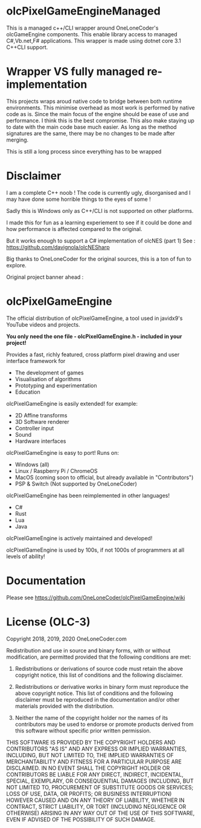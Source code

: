 # olcPixelGameEngineManaged
This is a managed c++/CLI wrapper around OneLoneCoder's olcGameEngine components. This enable library access to managed C#,Vb.net,F# applications.
This wrapper is made using dotnet core 3.1 C++CLI support.

# Wrapper VS fully managed re-implementation
This projects wraps aroud native code to bridge between both runtime environments. This minimise overhead as most work is performed by native code as is.
Since the main focus of the engine should be ease of use and performance. I think this is the best compromise.
This also make staying up to date with the main code base much easier. As long as the method signatures are the same, there may be no changes to be made after merging.

This is still a long process since everything has to be wrapped 

# Disclaimer
I am a complete C++ noob ! 
The code is currently ugly, disorganised and I may have done some horrible things to the eyes of some !

Sadly this is Windows only as C++/CLI is not supported on other platforms.

I made this for fun as a learning experiement to see if it could be done and how performance is affected compared to the original.

But it works enough to support a C# implementation of olcNES (part 1)
See : https://github.com/davignola/olcNESharp

Big thanks to OneLoneCoder for the original sources, this is a ton of fun to explore.

Original project banner ahead :

# olcPixelGameEngine
The official distribution of olcPixelGameEngine, a tool used in javidx9's YouTube videos and projects.

**You only need the one file - olcPixelGameEngine.h - included in your project!**

Provides a fast, richly featured, cross platform pixel drawing and user interface framework for
 * The development of games
 * Visualisation of algorithms
 * Prototyping and experimentation
 * Education

olcPixelGameEngine is easily extended! for example:
 * 2D Affine transforms
 * 3D Software renderer
 * Controller input
 * Sound
 * Hardware interfaces
 
olcPixelGameEngine is easy to port! Runs on:
 * Windows (all)
 * Linux / Raspberry Pi / ChromeOS
 * MacOS (coming soon to official, but already available in "Contributors")
 * PSP & Switch (Not supported by OneLoneCoder)
 
olcPixelGameEngine has been reimplemented in other languages!
 * C#
 * Rust
 * Lua
 * Java
  
olcPixelGameEngine is actively maintained and developed!

olcPixelGameEngine is used by 100s, if not 1000s of programmers at all levels of ability!


# Documentation
Please see https://github.com/OneLoneCoder/olcPixelGameEngine/wiki

# License (OLC-3)

Copyright 2018, 2019, 2020 OneLoneCoder.com

Redistribution and use in source and binary forms, with or without 
modification, are permitted provided that the following conditions 
are met:

1. Redistributions or derivations of source code must retain the above 
   copyright notice, this list of conditions and the following disclaimer.

2. Redistributions or derivative works in binary form must reproduce 
   the above copyright notice. This list of conditions and the following 
   disclaimer must be reproduced in the documentation and/or other 
   materials provided with the distribution.

3. Neither the name of the copyright holder nor the names of its 
   contributors may be used to endorse or promote products derived 
   from this software without specific prior written permission.
    
THIS SOFTWARE IS PROVIDED BY THE COPYRIGHT HOLDERS AND CONTRIBUTORS 
"AS IS" AND ANY EXPRESS OR IMPLIED WARRANTIES, INCLUDING, BUT NOT 
LIMITED TO, THE IMPLIED WARRANTIES OF MERCHANTABILITY AND FITNESS FOR 
A PARTICULAR PURPOSE ARE DISCLAIMED. IN NO EVENT SHALL THE COPYRIGHT 
HOLDER OR CONTRIBUTORS BE LIABLE FOR ANY DIRECT, INDIRECT, INCIDENTAL, 
SPECIAL, EXEMPLARY, OR CONSEQUENTIAL DAMAGES (INCLUDING, BUT NOT 
LIMITED TO, PROCUREMENT OF SUBSTITUTE GOODS OR SERVICES; LOSS OF USE, 
DATA, OR PROFITS; OR BUSINESS INTERRUPTION) HOWEVER CAUSED AND ON ANY 
THEORY OF LIABILITY, WHETHER IN CONTRACT, STRICT LIABILITY, OR TORT 
(INCLUDING NEGLIGENCE OR OTHERWISE) ARISING IN ANY WAY OUT OF THE USE
OF THIS SOFTWARE, EVEN IF ADVISED OF THE POSSIBILITY OF SUCH DAMAGE.
